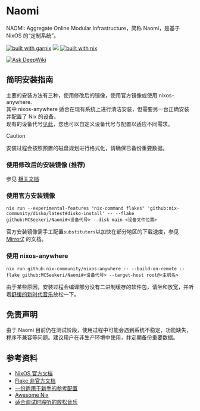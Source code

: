 # Naomi

NAOMI: Aggregate Online Modular Infrastructure，简称 Naomi，是基于 NixOS 的“定制系统”。

[![built with garnix](https://img.shields.io/endpoint.svg?url=https%3A%2F%2Fgarnix.io%2Fapi%2Fbadges%2FMCSeekeri%2FNaomi&style=for-the-badge)](https://garnix.io/repo/MCSeekeri/Naomi)
![](https://img.shields.io/github/repo-size/MCSeekeri/Naomi?style=for-the-badge)
[![built with nix](https://builtwithnix.org/badge.svg)](https://builtwithnix.org)

[![Ask DeepWiki](https://deepwiki.com/badge.svg)](https://deepwiki.com/MCSeekeri/Naomi)
## 简明安装指南

主要的安装方法有三种，使用修改后的镜像，使用官方镜像或使用 nixos-anywhere.\
其中 nixos-anywhere 适合在现有系统上进行清洁安装，但需要另一台正确安装并配置了 Nix 的设备。\
现有的设备代号[见此](docs/designator.md)，您也可以自定义设备代号与配置以适应不同需求。

> [!CAUTION]
> 安装过程会按照预置的磁盘规划进行格式化，请确保已备份重要数据。

### 使用修改后的安装镜像 (推荐)

参见 [相关文档](docs/livecd.md)

### 使用官方安装镜像

```
nix run --experimental-features "nix-command flakes" 'github:nix-community/disko/latest#disko-install' -- --flake github:MCSeekeri/Naomi#<设备代号> --disk main <设备文件位置>
```

官方安装镜像需手工配置`substituters`以加快在部分地区的下载速度，参见 [MirrorZ](https://help.mirrorz.org/nix-channels/) 的文档。

### 使用 nixos-anywhere

```
nix run github:nix-community/nixos-anywhere -- --build-on-remote --flake github:MCSeekeri/Naomi#<设备代号> --target-host root@<主机名>
```

由于某些原因，安装过程会编译部分没有二进制缓存的软件包，请坐和放宽，并听着[舒缓的新时代音乐](https://soundcloud.com/stanlepard/1996-internet-starter-kit-velkommen-original-mix)放松一下。

## 免责声明

由于 Naomi 目前仍在测试阶段，使用过程中可能会遇到系统不稳定，功能缺失，程序不兼容等问题。建议用户在非生产环境中使用，并定期备份重要数据。

## 参考资料

- [NixOS 官方文档](https://nixos.org/manual/)
- [Flake 非官方文档](https://nixos-and-flakes.thiscute.world/zh/)
- [一份适用于新手的参考配置](https://github.com/Misterio77/nix-starter-configs/)
- [Awesome Nix](https://github.com/nix-community/awesome-nix)
- [适合调试时聆听的放松音乐](https://www.youtube.com/watch?v=xxLpuXfnwkE)
